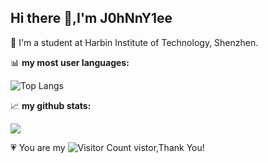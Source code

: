 ## Hi there 👋,I'm J0hNnY1ee
💩 I'm a student at Harbin Institute of Technology, Shenzhen.

📊 **my most user languages:**

![Top Langs](https://github-readme-stats.vercel.app/api/top-langs/?username=J0hNnY1ee&layout=pie)

📈 **my github stats:**

![](https://github-readme-stats.vercel.app/api?username=J0hNnY1ee&show_icons=true&theme=gh-light-mode-only&count_private=true)



💗 You are my  ![Visitor Count](https://profile-counter.glitch.me/J0hNnY1ee/count.svg) vistor,Thank You!


